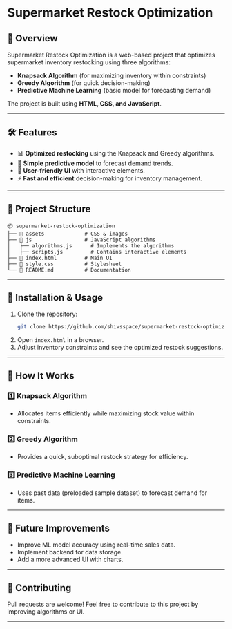 # Supermarket Restock Optimization

## 📌 Overview
Supermarket Restock Optimization is a web-based project that optimizes supermarket inventory restocking using three algorithms:
- **Knapsack Algorithm** (for maximizing inventory within constraints)
- **Greedy Algorithm** (for quick decision-making)
- **Predictive Machine Learning** (basic model for forecasting demand)

The project is built using **HTML, CSS, and JavaScript**.

---

## 🛠️ Features
- 📊 **Optimized restocking** using the Knapsack and Greedy algorithms.
- 🔮 **Simple predictive model** to forecast demand trends.
- 🎨 **User-friendly UI** with interactive elements.
- ⚡ **Fast and efficient** decision-making for inventory management.

---

## 📂 Project Structure
```
📦 supermarket-restock-optimization
├── 📂 assets             # CSS & images
├── 📂 js                 # JavaScript algorithms
│   ├── algorithms.js      # Implements the algorithms
│   ├── scripts.js         # Contains interactive elements
├── 📜 index.html         # Main UI
├── 📜 style.css          # Stylesheet
└── 📜 README.md          # Documentation
```

---

## 🚀 Installation & Usage
1. Clone the repository:
   ```sh
   git clone https://github.com/shivsspace/supermarket-restock-optimization.git
   ```
2. Open `index.html` in a browser.
3. Adjust inventory constraints and see the optimized restock suggestions.

---

## 📌 How It Works
### 1️⃣ Knapsack Algorithm
- Allocates items efficiently while maximizing stock value within constraints.

### 2️⃣ Greedy Algorithm
- Provides a quick, suboptimal restock strategy for efficiency.

### 3️⃣ Predictive Machine Learning
- Uses past data (preloaded sample dataset) to forecast demand for items.

---

## 📌 Future Improvements
- Improve ML model accuracy using real-time sales data.
- Implement backend for data storage.
- Add a more advanced UI with charts.

---

## 🤝 Contributing
Pull requests are welcome! Feel free to contribute to this project by improving algorithms or UI.

---

